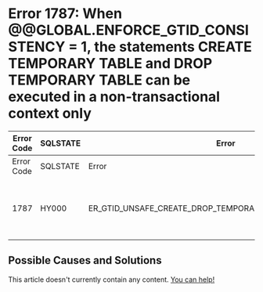 
# Error 1787: When @@GLOBAL.ENFORCE_GTID_CONSISTENCY = 1, the statements CREATE TEMPORARY TABLE and DROP TEMPORARY TABLE can be executed in a non-transactional context only


| Error Code | SQLSTATE | Error | Description |
| --- | --- | --- | --- |
| Error Code | SQLSTATE | Error | Description |
| 1787 | HY000 | ER_GTID_UNSAFE_CREATE_DROP_TEMPORARY_TABLE_IN_TRANSACTION | When @@GLOBAL.ENFORCE_GTID_CONSISTENCY = 1, the statements CREATE TEMPORARY TABLE and DROP TEMPORARY TABLE can be executed in a non-transactional context only, and require that AUTOCOMMIT = 1. |




## Possible Causes and Solutions


This article doesn't currently contain any content. [You can help!](/en/writing-and-editing-knowledge-base-articles/)

